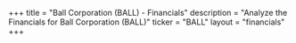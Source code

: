 +++
title = "Ball Corporation (BALL) - Financials"
description = "Analyze the Financials for Ball Corporation (BALL)"
ticker = "BALL"
layout = "financials"
+++

